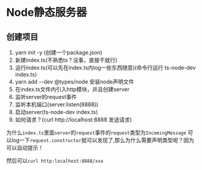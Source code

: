 # Node静态服务器
## 创建项目
1. yarn init -y (创建一个package.json)
2. 新建index.ts(不熟悉ts？没事，直接干就行)
3. 运行index.ts(可以先在index.ts内log一些东西随意)(命令行运行 ts-node-dev index.ts)
4. yarn add --dev @types/node 安装node声明文件
5. 在index.ts文件内引入http模块，并且创建server
6. 监听server的request事件
7. 监听本机端口(server.listen(8888))
8. 启动server(ts-node-dev index.ts)
9. 如何请求？(curl http://localhost:8888 发送请求)

为什么`index.ts`里面`server`的`request`事件的`request`类型为`IncomingMessage`
可以log一下`request.constructor`就可以发现了,那么为什么需要声明类型呢？因为可以自动提示！

然后可以`curl http:localhost:8888/xxx`
